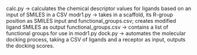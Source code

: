 calc.py -> calculates the chemical descriptor values for ligands based on an input of SMILES in a CSV
modr1.py -> takes in a scaffold, its R-group position as SMILES input and functional_groups.csv; creates modified ligand SMILES as output
functional_groups.csv -> contains a list of functional groups for use in modr1.py 
dock.py -> automates the molecular docking process, taking a CSV of ligands and a receptor as input, outputs the docking scores.
